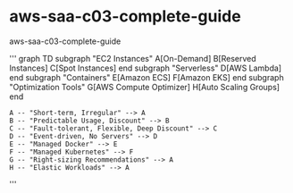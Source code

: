 # aws-saa-c03-complete-guide
aws-saa-c03-complete-guide

'''
graph TD
    subgraph "EC2 Instances"
        A[On-Demand]
        B[Reserved Instances]
        C[Spot Instances]
    end
    subgraph "Serverless"
        D[AWS Lambda]
    end
    subgraph "Containers"
        E[Amazon ECS]
        F[Amazon EKS]
    end
    subgraph "Optimization Tools"
        G[AWS Compute Optimizer]
        H[Auto Scaling Groups]
    end

    A -- "Short-term, Irregular" --> A
    B -- "Predictable Usage, Discount" --> B
    C -- "Fault-tolerant, Flexible, Deep Discount" --> C
    D -- "Event-driven, No Servers" --> D
    E -- "Managed Docker" --> E
    F -- "Managed Kubernetes" --> F
    G -- "Right-sizing Recommendations" --> A
    H -- "Elastic Workloads" --> A
'''

